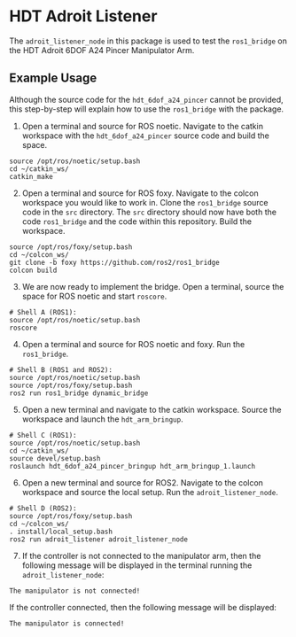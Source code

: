 # HDT Adroit Listener
The ```adroit_listener_node``` in this package is used to test the ```ros1_bridge``` on the HDT Adroit 6DOF A24 Pincer Manipulator Arm. 

## Example Usage
Although the source code for the ```hdt_6dof_a24_pincer``` cannot be provided, this step-by-step will explain how to use the ```ros1_bridge``` with the package.
1. Open a terminal and source for ROS noetic. Navigate to the catkin workspace with the ```hdt_6dof_a24_pincer``` source code and build the space.
```
source /opt/ros/noetic/setup.bash
cd ~/catkin_ws/
catkin_make
```
2. Open a terminal and source for ROS foxy. Navigate to the colcon workspace you would like to work in. Clone the ```ros1_bridge``` source code in the ```src``` directory. The ```src``` directory should now have both the code ```ros1_bridge``` and the code within this repository. Build the workspace.
```
source /opt/ros/foxy/setup.bash
cd ~/colcon_ws/
git clone -b foxy https://github.com/ros2/ros1_bridge
colcon build
```
3. We are now ready to implement the bridge. Open a terminal, source the space for ROS noetic and start ```roscore```.
```
# Shell A (ROS1):
source /opt/ros/noetic/setup.bash
roscore
```
4. Open a terminal and source for ROS noetic and foxy. Run the ```ros1_bridge```.
```
# Shell B (ROS1 and ROS2):
source /opt/ros/noetic/setup.bash
source /opt/ros/foxy/setup.bash
ros2 run ros1_bridge dynamic_bridge
```
5. Open a new terminal and navigate to the catkin workspace. Source the workspace and launch the ```hdt_arm_bringup```.
```
# Shell C (ROS1):
source /opt/ros/noetic/setup.bash
cd ~/catkin_ws/
source devel/setup.bash
roslaunch hdt_6dof_a24_pincer_bringup hdt_arm_bringup_1.launch
```
6. Open a new terminal and source for ROS2. Navigate to the colcon workspace and source the local setup. Run the ```adroit_listener_node```. 
```
# Shell D (ROS2):
source /opt/ros/foxy/setup.bash
cd ~/colcon_ws/
. install/local_setup.bash
ros2 run adroit_listener adroit_listener_node
```
7. If the controller is not connected to the manipulator arm, then the following message will be displayed in the terminal running the ```adroit_listener_node```:
```
The manipulator is not connected!
```
If the controller connected, then the following message will be displayed:
```
The manipulator is connected!
```